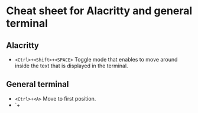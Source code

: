 # Cheat sheet for Alacritty and general terminal
## Alacritty
* `<Ctrl>+<Shift>+<SPACE>` Toggle mode that enables to move around inside the text that is displayed in the terminal.

## General terminal
* `<Ctrl>+<A>` Move to first position.
* `<Ctrl>+<E>
